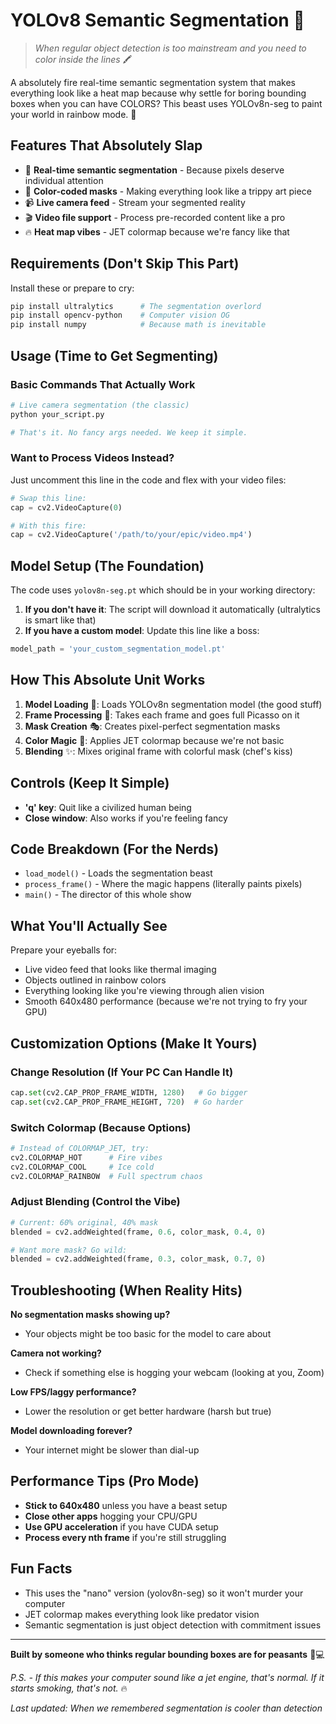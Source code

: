 # YOLOv8 Semantic Segmentation 🎨

> *When regular object detection is too mainstream and you need to color inside the lines* 🖍️

A absolutely fire real-time semantic segmentation system that makes everything look like a heat map because why settle for boring bounding boxes when you can have COLORS? This beast uses YOLOv8n-seg to paint your world in rainbow mode. 🌈

## Features That Absolutely Slap

- 🎨 **Real-time semantic segmentation** - Because pixels deserve individual attention
- 🌈 **Color-coded masks** - Making everything look like a trippy art piece
- 📹 **Live camera feed** - Stream your segmented reality
- 🎬 **Video file support** - Process pre-recorded content like a pro
- 🔥 **Heat map vibes** - JET colormap because we're fancy like that

## Requirements (Don't Skip This Part)

Install these or prepare to cry:

```bash
pip install ultralytics      # The segmentation overlord
pip install opencv-python    # Computer vision OG
pip install numpy            # Because math is inevitable
```

## Usage (Time to Get Segmenting)

### Basic Commands That Actually Work

```bash
# Live camera segmentation (the classic)
python your_script.py

# That's it. No fancy args needed. We keep it simple.
```

### Want to Process Videos Instead?

Just uncomment this line in the code and flex with your video files:

```python
# Swap this line:
cap = cv2.VideoCapture(0)

# With this fire:
cap = cv2.VideoCapture('/path/to/your/epic/video.mp4')
```

## Model Setup (The Foundation)

The code uses `yolov8n-seg.pt` which should be in your working directory:

1. **If you don't have it**: The script will download it automatically (ultralytics is smart like that)
2. **If you have a custom model**: Update this line like a boss:
```python
model_path = 'your_custom_segmentation_model.pt'
```

## How This Absolute Unit Works

1. **Model Loading** 🚀: Loads YOLOv8n segmentation model (the good stuff)
2. **Frame Processing** 🎨: Takes each frame and goes full Picasso on it
3. **Mask Creation** 🎭: Creates pixel-perfect segmentation masks
4. **Color Magic** 🌈: Applies JET colormap because we're not basic
5. **Blending** ✨: Mixes original frame with colorful mask (chef's kiss)

## Controls (Keep It Simple)

- **'q' key**: Quit like a civilized human being
- **Close window**: Also works if you're feeling fancy

## Code Breakdown (For the Nerds)

- `load_model()` - Loads the segmentation beast
- `process_frame()` - Where the magic happens (literally paints pixels)
- `main()` - The director of this whole show

## What You'll Actually See

Prepare your eyeballs for:
- Live video feed that looks like thermal imaging
- Objects outlined in rainbow colors
- Everything looking like you're viewing through alien vision
- Smooth 640x480 performance (because we're not trying to fry your GPU)

## Customization Options (Make It Yours)

### Change Resolution (If Your PC Can Handle It)
```python
cap.set(cv2.CAP_PROP_FRAME_WIDTH, 1280)   # Go bigger
cap.set(cv2.CAP_PROP_FRAME_HEIGHT, 720)  # Go harder
```

### Switch Colormap (Because Options)
```python
# Instead of COLORMAP_JET, try:
cv2.COLORMAP_HOT      # Fire vibes
cv2.COLORMAP_COOL     # Ice cold
cv2.COLORMAP_RAINBOW  # Full spectrum chaos
```

### Adjust Blending (Control the Vibe)
```python
# Current: 60% original, 40% mask
blended = cv2.addWeighted(frame, 0.6, color_mask, 0.4, 0)

# Want more mask? Go wild:
blended = cv2.addWeighted(frame, 0.3, color_mask, 0.7, 0)
```

## Troubleshooting (When Reality Hits)

**No segmentation masks showing up?**
- Your objects might be too basic for the model to care about

**Camera not working?**
- Check if something else is hogging your webcam (looking at you, Zoom)

**Low FPS/laggy performance?**
- Lower the resolution or get better hardware (harsh but true)

**Model downloading forever?**
- Your internet might be slower than dial-up

## Performance Tips (Pro Mode)

- **Stick to 640x480** unless you have a beast setup
- **Close other apps** hogging your CPU/GPU
- **Use GPU acceleration** if you have CUDA setup
- **Process every nth frame** if you're still struggling

## Fun Facts

- This uses the "nano" version (yolov8n-seg) so it won't murder your computer
- JET colormap makes everything look like predator vision
- Semantic segmentation is just object detection with commitment issues

---

**Built by someone who thinks regular bounding boxes are for peasants** 🎨💻

*P.S. - If this makes your computer sound like a jet engine, that's normal. If it starts smoking, that's not.* 🔥

*Last updated: When we remembered segmentation is cooler than detection*
